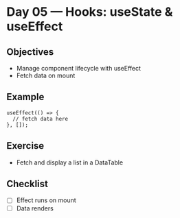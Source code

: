 # Day 05 — Hooks: useState & useEffect

## Objectives
- Manage component lifecycle with useEffect
- Fetch data on mount

## Example
```tsx
useEffect(() => {
  // fetch data here
}, []);
```

## Exercise
- Fetch and display a list in a DataTable

## Checklist
- [ ] Effect runs on mount
- [ ] Data renders
